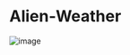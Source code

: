 # Alien-Weather



![image](https://github.com/shivkantmani/Alien-Weather/assets/62963182/72a7f9c9-24df-4008-8dba-7e625d159a9e)
